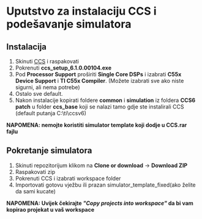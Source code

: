 # Uputstvo za instalaciju CCS i podešavanje simulatora

## Instalacija
1. Skinuti [CCS](https://drive.google.com/open?id=1NJY_LQo38X-43U9llRHQ2AaihxmFXqRA) i raspakovati
2. Pokrenuti **ccs_setup_6.1.0.00104.exe**
3. Pod **Processor Support** proširiti **Single Core DSPs** i izabrati **C55x Device Support** i **TI C55x Compiler**. (Možete izabrati sve ako niste sigurni, ali nema potrebe)
4. Ostalo sve default.
5. Nakon instalacije kopirati foldere **common** i **simulation** iz foldera **CCS6 patch** u folder **ccs_base** koji se nalazi tamo gdje ste instalirali CCS (default putanja C:\ti\ccsv6\)

  **NAPOMENA: nemojte koristiti simulator template koji dodje u CCS.rar fajlu**
	
## Pokretanje simulatora
1. Skinuti repozitorijum klikom na **Clone or download** -> **Download ZIP**
2. Raspakovati zip
3. Pokrenuti CCS i izabrati workspace folder
4. Importovati gotovu vježbu ili prazan simulator_template_fixed(ako želite da sami kucate)

  **NAPOMENA: Uvijek čekirajte *"Copy projects into workspace"* da bi vam kopirao projekat u vaš workspace**
